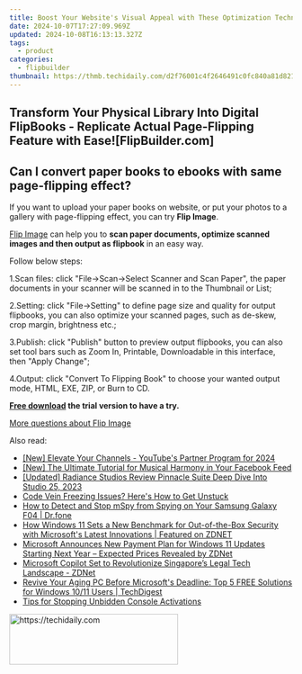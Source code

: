 ```yaml
---
title: Boost Your Website's Visual Appeal with These Optimization Techniques at FlipBuilder.com
date: 2024-10-07T17:27:09.969Z
updated: 2024-10-08T16:13:13.327Z
tags:
  - product
categories:
  - flipbuilder
thumbnail: https://thmb.techidaily.com/d2f76001c4f2646491c0fc840a81d8218602e492050e0d16896d960da5c49a16.png
---
```


## Transform Your Physical Library Into Digital FlipBooks - Replicate Actual Page-Flipping Feature with Ease![FlipBuilder.com]

## Can I convert paper books to ebooks with same page-flipping effect?

If you want to upload your paper books on website, or put your photos to a gallery with page-flipping effect, you can try **Flip Image**. 

[Flip Image](https://tools.techidaily.com/flipbuilder/products/) can help you to **scan paper documents, optimize scanned images and then output as flipbook** in an easy way.

Follow below steps:

1.Scan files: click "File->Scan->Select Scanner and Scan Paper", the paper documents in your scanner will be scanned in to the Thumbnail or List;

2.Setting: click "File->Setting" to define page size and quality for output flipbooks, you can also optimize your scanned pages, such as de-skew, crop margin, brightness etc.;

3.Publish: click "Publish" button to preview output flipbooks, you can also set tool bars such as Zoom In, Printable, Downloadable in this interface, then "Apply Change";

4.Output: click "Convert To Flipping Book" to choose your wanted output mode, HTML, EXE, ZIP, or Burn to CD.

**[Free download](https://tools.techidaily.com/flipbuilder/products/) the trial version to have a try.** 

[More questions about Flip Image](https://tools.techidaily.com/flipbuilder/products/)

<ins class="adsbygoogle"
     style="display:block"
     data-ad-format="autorelaxed"
     data-ad-client="ca-pub-7571918770474297"
     data-ad-slot="1223367746"></ins>

<ins class="adsbygoogle"
     style="display:block"
     data-ad-client="ca-pub-7571918770474297"
     data-ad-slot="8358498916"
     data-ad-format="auto"
     data-full-width-responsive="true"></ins>

<span class="atpl-alsoreadstyle">Also read:</span>
<div><ul>
<li><a href="https://facebook-video-share.techidaily.com/new-elevate-your-channels-youtubes-partner-program-for-2024/"><u>[New] Elevate Your Channels - YouTube's Partner Program for 2024</u></a></li>
<li><a href="https://facebook-clips.techidaily.com/new-the-ultimate-tutorial-for-musical-harmony-in-your-facebook-feed/"><u>[New] The Ultimate Tutorial for Musical Harmony in Your Facebook Feed</u></a></li>
<li><a href="https://fox-links.techidaily.com/updated-radiance-studios-review-pinnacle-suite-deep-dive-into-studio-25-2023/"><u>[Updated] Radiance Studios Review Pinnacle Suite Deep Dive Into Studio 25, 2023</u></a></li>
<li><a href="https://win-answers.techidaily.com/1723005340433-code-vein-freezing-issues-heres-how-to-get-unstuck/"><u>Code Vein Freezing Issues? Here's How to Get Unstuck</u></a></li>
<li><a href="https://location-social.techidaily.com/how-to-detect-and-stop-mspy-from-spying-on-your-samsung-galaxy-f04-drfone-by-drfone-virtual-android/"><u>How to Detect and Stop mSpy from Spying on Your Samsung Galaxy F04 | Dr.fone</u></a></li>
<li><a href="https://win-outstanding.techidaily.com/how-windows-11-sets-a-new-benchmark-for-out-of-the-box-security-with-microsofts-latest-innovations-featured-on-zdnet/"><u>How Windows 11 Sets a New Benchmark for Out-of-the-Box Security with Microsoft's Latest Innovations | Featured on ZDNET</u></a></li>
<li><a href="https://win-outstanding.techidaily.com/microsoft-announces-new-payment-plan-for-windows-11-updates-starting-next-year-expected-prices-revealed-by-zdnet/"><u>Microsoft Announces New Payment Plan for Windows 11 Updates Starting Next Year – Expected Prices Revealed by ZDNet</u></a></li>
<li><a href="https://win-outstanding.techidaily.com/microsoft-copilot-set-to-revolutionize-singapores-legal-tech-landscape-zdnet/"><u>Microsoft Copilot Set to Revolutionize Singapore’s Legal Tech Landscape - ZDNet</u></a></li>
<li><a href="https://win-outstanding.techidaily.com/revive-your-aging-pc-before-microsofts-deadline-top-5-free-solutions-for-windows-1011-users-techdigest/"><u>Revive Your Aging PC Before Microsoft's Deadline: Top 5 FREE Solutions for Windows 10/11 Users | TechDigest</u></a></li>
<li><a href="https://win11.techidaily.com/tips-for-stopping-unbidden-console-activations/"><u>Tips for Stopping Unbidden Console Activations</u></a></li>
</ul></div>

<!-- affiliate ads begin -->
<a href="https://aligracehair.sjv.io/c/5597632/1885943/19272" target="_top" id="1885943">
  <img src="//a.impactradius-go.com/display-ad/19272-1885943" border="0" alt="https://techidaily.com" width="300" height="90"/>
</a>
<img height="0" width="0" src="https://aligracehair.sjv.io/i/5597632/1885943/19272" style="position:absolute;visibility:hidden;" border="0" />
<!-- affiliate ads end -->

